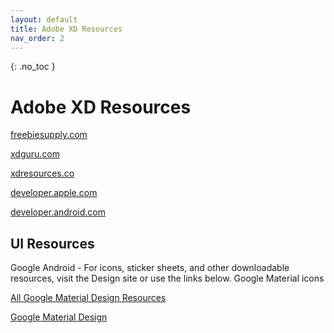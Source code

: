```yaml
---
layout: default
title: Adobe XD Resources
nav_order: 2
---
```


{: .no_toc }

# Adobe XD Resources
 
[freebiesupply.com](https://freebiesupply.com/free-adobe-xd)

[xdguru.com](https://xdguru.com)

[xdresources.co](https://xdresources.co)

[developer.apple.com](https://developer.apple.com/design/resources)

[developer.android.com](https://developer.android.com/design/downloads)


## UI Resources

Google Android - For icons, sticker sheets, and other downloadable resources, visit the Design site or use the links below.
Google Material icons

[All Google Material Design Resources](https://materialdesignkit.com/android-gui/)

[Google Material Design](https://material.io/)
